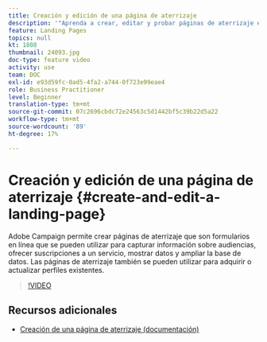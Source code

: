 ```yaml
---
title: Creación y edición de una página de aterrizaje
description: '"Aprenda a crear, editar y probar páginas de aterrizaje en Adobe Campaign Standard".'
feature: Landing Pages
topics: null
kt: 1808
thumbnail: 24093.jpg
doc-type: feature video
activity: use
team: DOC
exl-id: e93d59fc-0ad5-4fa2-a744-0f723e99eae4
role: Business Practitioner
level: Beginner
translation-type: tm+mt
source-git-commit: 07c2696cbdc72e24563c5d1442bf5c39b22d5a22
workflow-type: tm+mt
source-wordcount: '89'
ht-degree: 17%

---
```


# Creación y edición de una página de aterrizaje {#create-and-edit-a-landing-page}

Adobe Campaign permite crear páginas de aterrizaje que son formularios en línea que se pueden utilizar para capturar información sobre audiencias, ofrecer suscripciones a un servicio, mostrar datos y ampliar la base de datos. Las páginas de aterrizaje también se pueden utilizar para adquirir o actualizar perfiles existentes.

>[!VIDEO](https://video.tv.adobe.com/v/24093?quality=12)

## Recursos adicionales

* [Creación de una página de aterrizaje (documentación)](https://docs.campaign.adobe.com/doc/standard/getting_started/en/ACS_CreateLandingPage.html)

